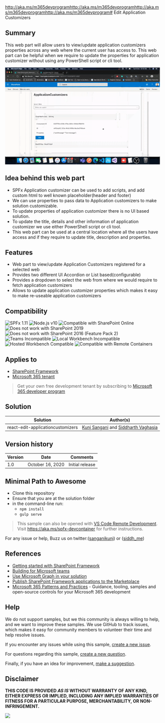 http://aka.ms/m365devprogramhttp://aka.ms/m365devprogramhttp://aka.ms/m365devprogramhttp://aka.ms/m365devprogram# Edit Application Customizers

## Summary

This web part will allow users to view/update application customizers properties across any web where the current user has access to. This web part can be helpful when we require to update the properties for application customizer without using any PowerShell script or cli tool.

![Web part in action](assets/react-all-applicationcustomizers.gif?raw=true "web part in action")

## Idea behind this web part

- SPFx Application customizer can be used to add scripts, and add custom html to well known placeholder(header and footer)
- We can use properties to pass data to Application customizers to make solution customizable.
- To update properties of application customizer there is no UI based solution.
- To update the title, details and other information of application customizer we use either PowerShell script or cli tool.
- This web part can be used at a central location where all the users have access and if they require to update title, description and properties.

## Features

- Web part to view/update Application Customizers registered for a selected web
- Provides two different UI Accordion or List based(configurable)
- Provides a dropdown to select the web from where we would require to fetch application customizers
- Allows to update application customizer properties which makes it easy to make re-useable application customizers



## Compatibility

![SPFx 1.11](https://img.shields.io/badge/SPFx-1.11.0-green.svg)
![Node.js v10](https://img.shields.io/badge/Node.js-v10-green.svg)
![Compatible with SharePoint Online](https://img.shields.io/badge/SharePoint%20Online-Compatible-green.svg)
![Does not work with SharePoint 2019](https://img.shields.io/badge/SharePoint%20Server%202019-Incompatible-red.svg "SharePoint Server 2019 requires SPFx 1.4.1 or lower")
![Does not work with SharePoint 2016 (Feature Pack 2)](https://img.shields.io/badge/SharePoint%20Server%202016%20(Feature%20Pack%202)-Incompatible-red.svg "SharePoint Server 2016 Feature Pack 2 requires SPFx 1.1")
![Teams Incompatible](https://img.shields.io/badge/Teams-Incompatible-lightgrey.svg)
![Local Workbench Incompatible](https://img.shields.io/badge/Local%20Workbench-Incompatible-red.svg "This solution requires access to list the application customizers on a hosted site collection")
![Hosted Workbench Compatible](https://img.shields.io/badge/Hosted%20Workbench-Compatible-green.svg)
![Compatible with Remote Containers](https://img.shields.io/badge/Remote%20Containers-Compatible-green.svg)


## Applies to

- [SharePoint Framework](https://aka.ms/spfx)
- [Microsoft 365 tenant](https://docs.microsoft.com/en-us/sharepoint/dev/spfx/set-up-your-developer-tenant)

> Get your own free development tenant by subscribing to [Microsoft 365 developer program](http://aka.ms/o365devprogram)

## Solution

Solution|Author(s)
--------|---------
react-edit-applicationcustomizers | [Kunj Sangani](https://www.linkedin.com/in/kunj-sangani/) and [Siddharth Vaghasia](https://www.linkedin.com/in/siddharthvaghasia) 

## Version history

Version|Date|Comments
-------|----|--------
1.0|October 16, 2020|Initial release

## Minimal Path to Awesome

- Clone this repository
- Ensure that you are at the solution folder
- in the command-line run:
  - `npm install`
  - `gulp serve`

>  This sample can also be opened with [VS Code Remote Development](https://code.visualstudio.com/docs/remote/remote-overview). Visit https://aka.ms/spfx-devcontainer for further instructions.


For any issue or help, Buzz us on twitter:([sanganikunj](https://twitter.com/sanganikunj)) or ([siddh_me](https://twitter.com/siddh_me/))

## References

- [Getting started with SharePoint Framework](https://docs.microsoft.com/en-us/sharepoint/dev/spfx/set-up-your-developer-tenant)
- [Building for Microsoft teams](https://docs.microsoft.com/en-us/sharepoint/dev/spfx/build-for-teams-overview)
- [Use Microsoft Graph in your solution](https://docs.microsoft.com/en-us/sharepoint/dev/spfx/web-parts/get-started/using-microsoft-graph-apis)
- [Publish SharePoint Framework applications to the Marketplace](https://docs.microsoft.com/en-us/sharepoint/dev/spfx/publish-to-marketplace-overview)
- [Microsoft 365 Patterns and Practices](https://aka.ms/m365pnp) - Guidance, tooling, samples and open-source controls for your Microsoft 365 development

## Help

We do not support samples, but we this community is always willing to help, and we want to improve these samples. We use GitHub to track issues, which makes it easy for  community members to volunteer their time and help resolve issues.

If you encounter any issues while using this sample, [create a new issue](https://github.com/pnp/sp-dev-fx-webparts/issues/new?assignees=&labels=Needs%3A+Triage+%3Amag%3A%2Ctype%3Abug-suspected%2Csample%3A%20react-edit-applicationcustomizers&template=bug-report.yml&sample=react-edit-applicationcustomizers&authors=@kunj-sangani%20@siddharth-vaghasia&title=react-edit-applicationcustomizers%20-%20).

For questions regarding this sample, [create a new question](https://github.com/pnp/sp-dev-fx-webparts/issues/new?assignees=&labels=Needs%3A+Triage+%3Amag%3A%2Ctype%3Aquestion%2Csample%3A%20react-edit-applicationcustomizers&template=question.yml&sample=react-edit-applicationcustomizers&authors=@kunj-sangani%20@siddharth-vaghasia&title=react-edit-applicationcustomizers%20-%20).

Finally, if you have an idea for improvement, [make a suggestion](https://github.com/pnp/sp-dev-fx-webparts/issues/new?assignees=&labels=Needs%3A+Triage+%3Amag%3A%2Ctype%3Aenhancement%2Csample%3A%20react-edit-applicationcustomizers&template=question.yml&sample=react-edit-applicationcustomizers&authors=@kunj-sangani%20@siddharth-vaghasia&title=react-edit-applicationcustomizers%20-%20).



## Disclaimer

**THIS CODE IS PROVIDED *AS IS* WITHOUT WARRANTY OF ANY KIND, EITHER EXPRESS OR IMPLIED, INCLUDING ANY IMPLIED WARRANTIES OF FITNESS FOR A PARTICULAR PURPOSE, MERCHANTABILITY, OR NON-INFRINGEMENT.**



<img src="https://pnptelemetry.azurewebsites.net/sp-dev-fx-webparts/samples/react-edit-applicationcustomizers" />
